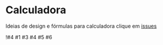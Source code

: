 # Calculadora

Ideias de design e fórmulas para calculadora
clique em [issues](https://github.com/ricardodarocha/calc_design/issues)

!#4
#1
#3
#4
#5
#6
